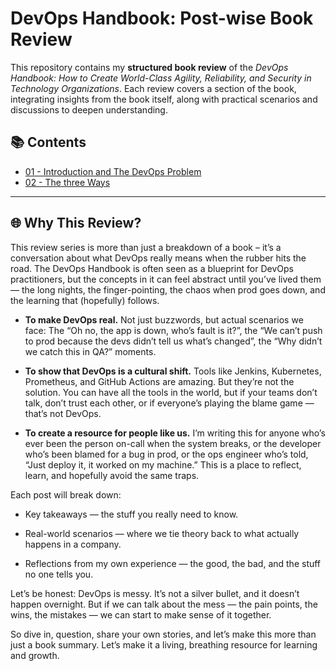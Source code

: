 # DevOps Handbook: Post-wise Book Review

This repository contains my **structured book review** of the *DevOps Handbook: How to Create World-Class Agility, Reliability, and Security in Technology Organizations*. Each review covers a section of the book, integrating insights from the book itself, along with practical scenarios and discussions to deepen understanding.

## 📚 Contents

- [01 - Introduction and The DevOps Problem](./01_Introduction_the_Problem_and_DevOps.md)
- [02 - The three Ways](./02_The_Three_Ways.md)


---

## 🌐 Why This Review?

This review series is more than just a breakdown of a book – it’s a conversation about what DevOps really means when the rubber hits the road. The DevOps Handbook is often seen as a blueprint for DevOps practitioners, but the concepts in it can feel abstract until you’ve lived them — the long nights, the finger-pointing, the chaos when prod goes down, and the learning that (hopefully) follows.

- **To make DevOps real.** Not just buzzwords, but actual scenarios we face: The “Oh no, the app is down, who’s fault is it?”, the “We can’t push to prod because the devs didn’t tell us what’s changed”, the “Why didn’t we catch this in QA?” moments.

- **To show that DevOps is a cultural shift.** Tools like Jenkins, Kubernetes, Prometheus, and GitHub Actions are amazing. But they’re not the solution. You can have all the tools in the world, but if your teams don’t talk, don’t trust each other, or if everyone’s playing the blame game — that’s not DevOps.

- **To create a resource for people like us.** I’m writing this for anyone who’s ever been the person on-call when the system breaks, or the developer who’s been blamed for a bug in prod, or the ops engineer who’s told, “Just deploy it, it worked on my machine.” This is a place to reflect, learn, and hopefully avoid the same traps.

Each post will break down:

- Key takeaways — the stuff you really need to know.

- Real-world scenarios — where we tie theory back to what actually happens in a company.

- Reflections from my own experience — the good, the bad, and the stuff no one tells you.

Let’s be honest: DevOps is messy. It’s not a silver bullet, and it doesn’t happen overnight. But if we can talk about the mess — the pain points, the wins, the mistakes — we can start to make sense of it together.

So dive in, question, share your own stories, and let’s make this more than just a book summary. Let’s make it a living, breathing resource for learning and growth.
